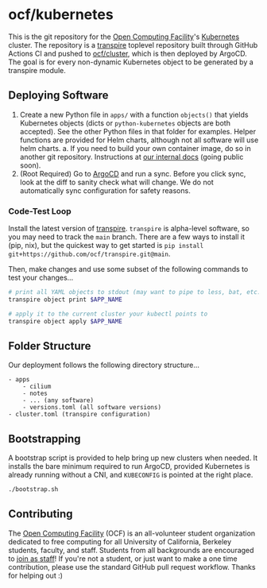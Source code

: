 # ocf/kubernetes

This is the git repository for the [Open Computing Facility](https://ocf.berkeley.edu/)'s [Kubernetes](https://k8s.io/) cluster. The repository is a [transpire](https://github.com/ocf/transpire) toplevel repository built through GitHub Actions CI and pushed to [ocf/cluster](https://github.com/ocf/cluster), which is then deployed by ArgoCD. The goal is for every non-dynamic Kubernetes object to be generated by a transpire module.

## Deploying Software

1. Create a new Python file in `apps/` with a function `objects()` that yields Kubernetes objects (dicts or `python-kubernetes` objects are both accepted). See the other Python files in that folder for examples. Helper functions are provided for Helm charts, although not all software will use helm charts.
    a. If you need to build your own container image, do so in another git repository. Instructions at [our internal docs](https://docs.ocf.berkeley.edu/doc/deploying-services-to-kubernetes-NrroInWHyc) (going public soon).
2. (Root Required) Go to [ArgoCD](https://argo.ocf.berkeley.edu/) and run a sync. Before you click sync, look at the diff to sanity check what will change. We do not automatically sync configuration for safety reasons.

### Code-Test Loop

Install the latest version of [transpire](https://github.com/ocf/transpire). `transpire` is alpha-level software, so you may need to track the `main` branch. There are a few ways to install it (pip, nix), but the quickest way to get started is `pip install git+https://github.com/ocf/transpire.git@main`.

Then, make changes and use some subset of the following commands to test your changes...

```bash
# print all YAML objects to stdout (may want to pipe to less, bat, etc.)
transpire object print $APP_NAME

# apply it to the current cluster your kubectl points to
transpire object apply $APP_NAME
```

## Folder Structure

Our deployment follows the following directory structure...

```
- apps
    - cilium
    - notes
    - ... (any software)
    - versions.toml (all software versions)
- cluster.toml (transpire configuration)
```

## Bootstrapping

A bootstrap script is provided to help bring up new clusters when needed. It installs the bare minimum required to run ArgoCD, provided Kubernetes is already running without a CNI, and `KUBECONFIG` is pointed at the right place.

```bash
./bootstrap.sh
```

## Contributing

The [Open Computing Facility](https://ocf.berkeley.edu/) (OCF) is an all-volunteer student organization dedicated to free computing for all University of California, Berkeley students, faculty, and staff. Students from all backgrounds are encouraged to [join as staff](https://ocf.io/getinvolved)! If you're not a student, or just want to make a one time contribution, please use the standard GitHub pull request workflow. Thanks for helping out :)

